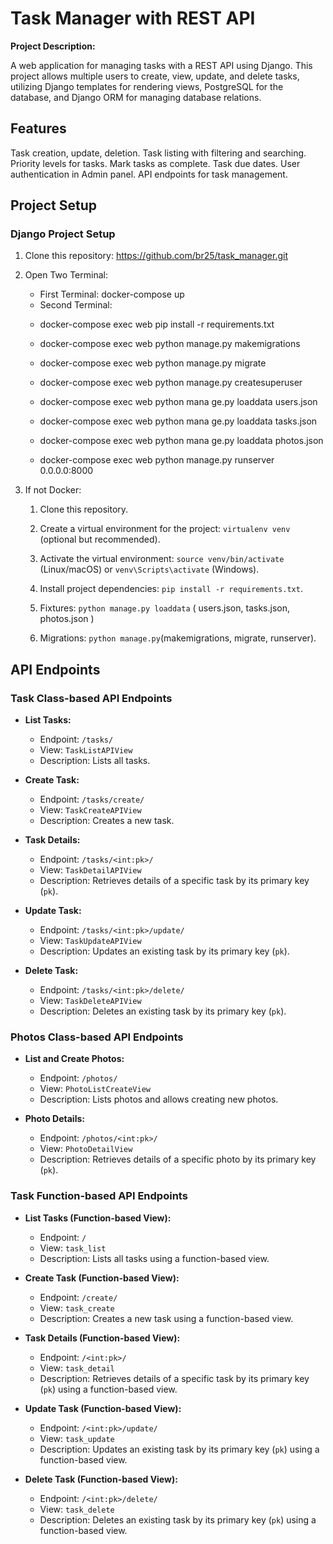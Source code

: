 # Task Manager with REST API

**Project Description:**

A web application for managing tasks with a REST API using Django. This project allows multiple users to create, view, update, and delete tasks, utilizing Django templates for rendering views, PostgreSQL for the database, and Django ORM for managing database relations. 


## Features
Task creation, update, deletion.
Task listing with filtering and searching.
Priority levels for tasks.
Mark tasks as complete.
Task due dates.
User authentication in Admin panel.
API endpoints for task management.


## Project Setup

### Django Project Setup

1. Clone this repository: https://github.com/br25/task_manager.git
2. Open Two Terminal:
    * First Terminal: docker-compose up
    * Second Terminal: 
    - docker-compose exec web pip install -r requirements.txt

    - docker-compose exec web python manage.py makemigrations

    - docker-compose exec web python manage.py migrate

    - docker-compose exec web python manage.py createsuperuser

    - docker-compose exec web python mana
    ge.py loaddata users.json

    - docker-compose exec web python mana
    ge.py loaddata tasks.json
    
    - docker-compose exec web python mana
    ge.py loaddata photos.json
    
    - docker-compose exec web python manage.py runserver 0.0.0.0:8000

3. If not Docker:
    1. Clone this repository.
    2. Create a virtual environment for the project: `virtualenv venv` (optional but recommended).
    3. Activate the virtual environment: `source venv/bin/activate` (Linux/macOS) or `venv\Scripts\activate` (Windows).
    4. Install project dependencies: `pip install -r requirements.txt`.
    5. Fixtures: `python manage.py loaddata` ( users.json, tasks.json, photos.json )

    6. Migrations: `python manage.py`(makemigrations, migrate, runserver).


## API Endpoints

### Task Class-based API Endpoints

- **List Tasks:**  
  - Endpoint: `/tasks/`
  - View: `TaskListAPIView`
  - Description: Lists all tasks.
  
- **Create Task:**  
  - Endpoint: `/tasks/create/`
  - View: `TaskCreateAPIView`
  - Description: Creates a new task.
  
- **Task Details:**  
  - Endpoint: `/tasks/<int:pk>/`
  - View: `TaskDetailAPIView`
  - Description: Retrieves details of a specific task by its primary key (`pk`).
  
- **Update Task:**  
  - Endpoint: `/tasks/<int:pk>/update/`
  - View: `TaskUpdateAPIView`
  - Description: Updates an existing task by its primary key (`pk`).
  
- **Delete Task:**  
  - Endpoint: `/tasks/<int:pk>/delete/`
  - View: `TaskDeleteAPIView`
  - Description: Deletes an existing task by its primary key (`pk`).

### Photos Class-based API Endpoints

- **List and Create Photos:**  
  - Endpoint: `/photos/`
  - View: `PhotoListCreateView`
  - Description: Lists photos and allows creating new photos.
  
- **Photo Details:**  
  - Endpoint: `/photos/<int:pk>/`
  - View: `PhotoDetailView`
  - Description: Retrieves details of a specific photo by its primary key (`pk`).

### Task Function-based API Endpoints

- **List Tasks (Function-based View):**  
  - Endpoint: `/`
  - View: `task_list`
  - Description: Lists all tasks using a function-based view.
  
- **Create Task (Function-based View):**  
  - Endpoint: `/create/`
  - View: `task_create`
  - Description: Creates a new task using a function-based view.
  
- **Task Details (Function-based View):**  
  - Endpoint: `/<int:pk>/`
  - View: `task_detail`
  - Description: Retrieves details of a specific task by its primary key (`pk`) using a function-based view.
  
- **Update Task (Function-based View):**  
  - Endpoint: `/<int:pk>/update/`
  - View: `task_update`
  - Description: Updates an existing task by its primary key (`pk`) using a function-based view.
  
- **Delete Task (Function-based View):**  
  - Endpoint: `/<int:pk>/delete/`
  - View: `task_delete`
  - Description: Deletes an existing task by its primary key (`pk`) using a function-based view.
